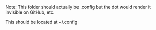 Note: This folder should actually be .config but the dot would render it invisible on GitHub, etc.

This should be located at ~/.config
